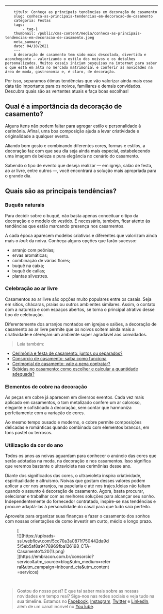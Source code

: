 ---
        titulo: Conheça as principais tendências em decoração de casamento
        slug: conheca-as-principais-tendencias-em-decoracao-de-casamento
        categoria: Festas
        tags:
            - tag-1
        thumbnail: /public/cms-content/media/conheca-as-principais-tendencias-em-decoracao-de-casamento.jpeg
        meta_summary: 
        date: 04/10/2021
        ---
        A decoração de casamento tem sido mais descolada, divertida e aconchegante — valorizando o estilo dos noivos e os detalhes personalizados. Muitos casais iniciam pesquisas na internet para saber o que está em alta no mercado matrimonial e conferir as novidades na área de moda, gastronomia e, é claro, de decoração.

Por isso, separamos ótimas tendências que vão valorizar ainda mais essa data tão importante para os noivos, familiares e demais convidados. Descubra quais são as vertentes atuais e faça boas escolhas!

Qual é a importância da decoração de casamento?
-----------------------------------------------

Alguns itens não podem faltar para agregar estilo e personalidade à cerimônia. Afinal, uma boa composição ajuda a levar criatividade e originalidade a qualquer evento.

Aliando bom gosto e combinando diferentes cores, formas e estilos, a decoração faz com que seu dia seja ainda mais especial, estabelecendo uma imagem de beleza e pura elegância no cenário do casamento.

Sabendo o tipo de evento que deseja realizar — em igreja, salão de festa, ao ar livre, entre outros —, você encontrará a solução mais apropriada para o grande dia.

Quais são as principais tendências?
-----------------------------------

### Buquês naturais

Para decidir sobre o buquê, não basta apenas conceituar o tipo da decoração e o modelo do vestido. É necessário, também, ficar atento às tendências que estão marcando presença nos casamentos.

A cada época aparecem modelos criativos e diferentes que valorizam ainda mais o *look* da noiva. Conheça alguns opções que farão sucesso:

- arranjo com peônias;
- ervas aromáticas;
- combinação de várias flores;
- buquê na caixa;
- buquê de callas;
- plantas silvestres.

### Celebração ao ar livre

Casamentos ao ar livre são opções muito populares entre os casais. Seja em sítios, chácaras, praias ou outros ambientes similares. Assim, o contato com a natureza e com espaços abertos, se torna o principal atrativo desse tipo de celebração.

Diferentemente dos arranjos montados em igrejas e salões, a decoração de casamento ao ar livre permite que os noivos soltem ainda mais a criatividade e ofereçam um ambiente super agradável aos convidados.

> Leia também:

- [Cerimônia e festa de casamento: juntos ou separados?](https://www.embracon.com.br/blog/cerimonia-e-festa-de-casamento-juntos-ou-separados)
- [Consórcio de casamento: saiba como funciona](https://www.embracon.com.br/blog/consorcio-de-casamento-saiba-como-funciona)
- [Cerimonial de casamento: vale a pena contratar?](https://www.embracon.com.br/blog/cerimonial-de-casamento-vale-a-pena-contratar)
- [Bebidas no casamento: como escolher e calcular a quantidade adequada?](https://www.embracon.com.br/blog/bebidas-no-casamento-como-escolher-e-calcular-a-quantidade-adequada)

### Elementos de cobre na decoração

As peças em cobre já aparecem em diversos eventos. Cada vez mais aplicado em casamentos, o tom metalizado confere um ar caloroso, elegante e sofisticado à decoração, sem contar que harmoniza perfeitamente com a variação de cores.

Ao mesmo tempo ousado e moderno, o cobre permite composições delicadas e românticas quando combinado com elementos brancos, em tons pastel ou terrosos.

### Utilização da cor do ano

Todos os anos as noivas aguardam para conhecer o anúncio das cores que serão adotadas na moda, na decoração e nos casamentos. Isso significa que veremos bastante o ultravioleta nas cerimônias desse ano.

Diante dos significados das cores, o ultravioleta inspira criatividade, espiritualidade e altruísmo. Noivas que gostam desses valores podem aplicar a cor nos arranjos, na papelaria e até nos trajes.Ideias não faltam quando o assunto é decoração de casamento. Agora, basta procurar, selecionar e trabalhar com as melhores soluções para alcançar seu sonho. Independentemente do fornecedor contratado, inspire-se nas tendências e procure adaptá-las à personalidade do casal para que tudo saia perfeito.

Aproveite para organizar suas finanças e fazer o casamento dos sonhos com nossas orientações de como investir em curto, médio e longo prazo.

<figure class="w-richtext-figure-type-image w-richtext-align-center" style="max-width:310px">[<div>![](https://uploads-ssl.webflow.com/5cc70a3a0871f750442da9d5/5eb5af8a9478969fba126198_CTA-Casamento%20(1).png)</div>](https://embracon.com.br/consorcio?servico&utm_source=blog&utm_medium=referral&utm_campaign=inbound_cta&utm_content=servicos)</figure>‍

> Gostou do nosso post? E que tal saber mais sobre as nossas novidades em tempo real? Siga-nos nas redes sociais e veja tudo na sua timeline. Estamos no [Facebook](https://www.facebook.com/embracon/), [Instagram](https://www.instagram.com/embraconoficial/), [Twitter](https://twitter.com/embracon) e [LinkedIn](https://www.linkedin.com/company/1018875/), além de um canal incrível no [YouTube](https://www.youtube.com/channel/UCL-Y0mv9zc73Iek48NLUBzQ).
        